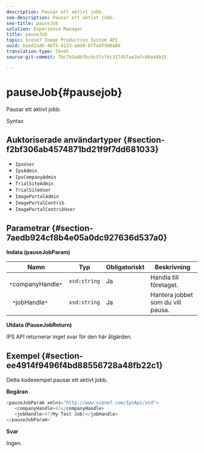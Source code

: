 ```yaml
---
description: Pausar ett aktivt jobb.
seo-description: Pausar ett aktivt jobb.
seo-title: pauseJob
solution: Experience Manager
title: pauseJob
topic: Scene7 Image Production System API
uuid: baad2ad6-46f5-4133-a6d9-8ffadf990a06
translation-type: tm+mt
source-git-commit: 7bc7b3a86fbcdc57cfdc31745fae3afc06e44b15

---
```



# pauseJob{#pausejob}

Pausar ett aktivt jobb.

Syntax

## Auktoriserade användartyper {#section-f2bf306ab4574871bd21f9f7dd681033}

* `IpsUser`
* `IpsAdmin`
* `IpsCompanyAdmin`
* `TrialSiteAdmin`
* `TrialSiteUser`
* `ImagePortalAdmin`
* `ImagePortalContrib`
* `ImagePortalContribUser`

## Parametrar {#section-7aedb924cf8b4e05a0dc927636d537a0}

**Indata (pauseJobParam)**

| Namn | Typ | Obligatoriskt | Beskrivning |
|---|---|---|---|
| ` *`companyHandle`*` | `xsd:string` | Ja | Handla till företaget. |
| ` *`jobHandle`*` | `xsd:string` | Ja | Hantera jobbet som du vill pausa. |

**Utdata (PauseJobReturn)**

IPS API returnerar inget svar för den här åtgärden.

## Exempel {#section-ee4914f9496f4bd88556728a48fb22c1}

Detta kodexempel pausar ett aktivt jobb.

**Begäran**

```java
<pauseJobParam xmlns="http://www.scene7.com/IpsApi/xsd">
   <companyHandle>47</companyHandle>
   <jobHandle>47|My Test Job|</jobHandle>
</pauseJobParam>
```

**Svar**

Ingen.
